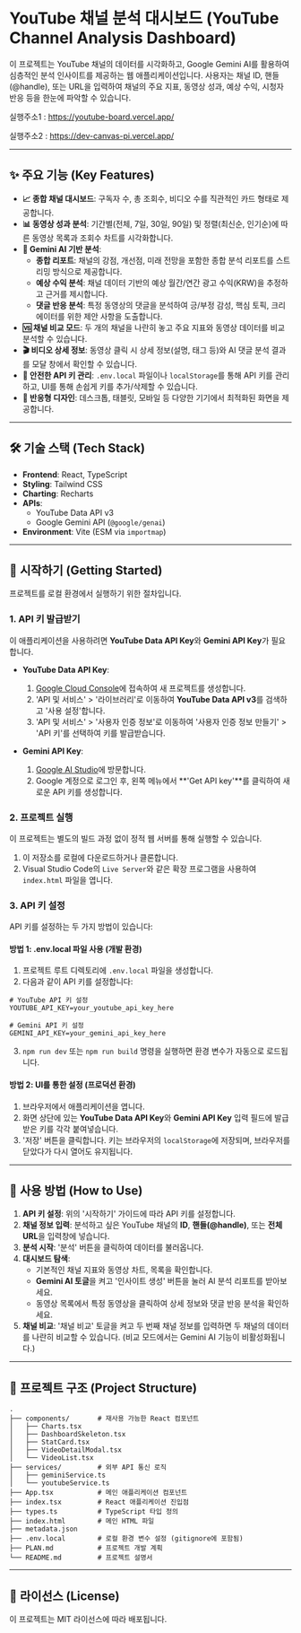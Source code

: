 # YouTube 채널 분석 대시보드 (YouTube Channel Analysis Dashboard)

이 프로젝트는 YouTube 채널의 데이터를 시각화하고, Google Gemini AI를 활용하여 심층적인 분석 인사이트를 제공하는 웹 애플리케이션입니다. 사용자는 채널 ID, 핸들(@handle), 또는 URL을 입력하여 채널의 주요 지표, 동영상 성과, 예상 수익, 시청자 반응 등을 한눈에 파악할 수 있습니다.

실행주소1 : https://youtube-board.vercel.app/

실행주소2 : https://dev-canvas-pi.vercel.app/


---

## ✨ 주요 기능 (Key Features)

*   **📈 종합 채널 대시보드**: 구독자 수, 총 조회수, 비디오 수를 직관적인 카드 형태로 제공합니다.
*   **📊 동영상 성과 분석**: 기간별(전체, 7일, 30일, 90일) 및 정렬(최신순, 인기순)에 따른 동영상 목록과 조회수 차트를 시각화합니다.
*   **🤖 Gemini AI 기반 분석**:
    *   **종합 리포트**: 채널의 강점, 개선점, 미래 전망을 포함한 종합 분석 리포트를 스트리밍 방식으로 제공합니다.
    *   **예상 수익 분석**: 채널 데이터 기반의 예상 월간/연간 광고 수익(KRW)을 추정하고 근거를 제시합니다.
    *   **댓글 반응 분석**: 특정 동영상의 댓글을 분석하여 긍/부정 감성, 핵심 토픽, 크리에이터를 위한 제안 사항을 도출합니다.
*   **🆚 채널 비교 모드**: 두 개의 채널을 나란히 놓고 주요 지표와 동영상 데이터를 비교 분석할 수 있습니다.
*   **🎬 비디오 상세 정보**: 동영상 클릭 시 상세 정보(설명, 태그 등)와 AI 댓글 분석 결과를 모달 창에서 확인할 수 있습니다.
*   **🔑 안전한 API 키 관리**: `.env.local` 파일이나 `localStorage`를 통해 API 키를 관리하고, UI를 통해 손쉽게 키를 추가/삭제할 수 있습니다.
*   **📱 반응형 디자인**: 데스크톱, 태블릿, 모바일 등 다양한 기기에서 최적화된 화면을 제공합니다.

---

## 🛠️ 기술 스택 (Tech Stack)

*   **Frontend**: React, TypeScript
*   **Styling**: Tailwind CSS
*   **Charting**: Recharts
*   **APIs**:
    *   YouTube Data API v3
    *   Google Gemini API (`@google/genai`)
*   **Environment**: Vite (ESM via `importmap`)

---

## 🚀 시작하기 (Getting Started)

프로젝트를 로컬 환경에서 실행하기 위한 절차입니다.

### 1. API 키 발급받기

이 애플리케이션을 사용하려면 **YouTube Data API Key**와 **Gemini API Key**가 필요합니다.

*   **YouTube Data API Key**:
    1.  [Google Cloud Console](https://console.cloud.google.com/)에 접속하여 새 프로젝트를 생성합니다.
    2.  'API 및 서비스' > '라이브러리'로 이동하여 **YouTube Data API v3**를 검색하고 '사용 설정'합니다.
    3.  'API 및 서비스' > '사용자 인증 정보'로 이동하여 '사용자 인증 정보 만들기' > 'API 키'를 선택하여 키를 발급받습니다.

*   **Gemini API Key**:
    1.  [Google AI Studio](https://aistudio.google.com/)에 방문합니다.
    2.  Google 계정으로 로그인 후, 왼쪽 메뉴에서 **'Get API key'**를 클릭하여 새로운 API 키를 생성합니다.

### 2. 프로젝트 실행

이 프로젝트는 별도의 빌드 과정 없이 정적 웹 서버를 통해 실행할 수 있습니다.

1.  이 저장소를 로컬에 다운로드하거나 클론합니다.
2.  Visual Studio Code의 `Live Server`와 같은 확장 프로그램을 사용하여 `index.html` 파일을 엽니다.

### 3. API 키 설정

API 키를 설정하는 두 가지 방법이 있습니다:

#### 방법 1: .env.local 파일 사용 (개발 환경)

1. 프로젝트 루트 디렉토리에 `.env.local` 파일을 생성합니다.
2. 다음과 같이 API 키를 설정합니다:
```
# YouTube API 키 설정
YOUTUBE_API_KEY=your_youtube_api_key_here

# Gemini API 키 설정
GEMINI_API_KEY=your_gemini_api_key_here
```
3. `npm run dev` 또는 `npm run build` 명령을 실행하면 환경 변수가 자동으로 로드됩니다.

#### 방법 2: UI를 통한 설정 (프로덕션 환경)

1.  브라우저에서 애플리케이션을 엽니다.
2.  화면 상단에 있는 **YouTube Data API Key**와 **Gemini API Key** 입력 필드에 발급받은 키를 각각 붙여넣습니다.
3.  '저장' 버튼을 클릭합니다. 키는 브라우저의 `localStorage`에 저장되며, 브라우저를 닫았다가 다시 열어도 유지됩니다.

---

## 📖 사용 방법 (How to Use)

1.  **API 키 설정**: 위의 '시작하기' 가이드에 따라 API 키를 설정합니다.
2.  **채널 정보 입력**: 분석하고 싶은 YouTube 채널의 **ID**, **핸들(@handle)**, 또는 **전체 URL**을 입력창에 넣습니다.
3.  **분석 시작**: '분석' 버튼을 클릭하여 데이터를 불러옵니다.
4.  **대시보드 탐색**:
    *   기본적인 채널 지표와 동영상 차트, 목록을 확인합니다.
    *   **Gemini AI 토글**을 켜고 '인사이트 생성' 버튼을 눌러 AI 분석 리포트를 받아보세요.
    *   동영상 목록에서 특정 동영상을 클릭하여 상세 정보와 댓글 반응 분석을 확인하세요.
5.  **채널 비교**: '채널 비교' 토글을 켜고 두 번째 채널 정보를 입력하면 두 채널의 데이터를 나란히 비교할 수 있습니다. (비교 모드에서는 Gemini AI 기능이 비활성화됩니다.)

---

## 📂 프로젝트 구조 (Project Structure)

```
.
├── components/       # 재사용 가능한 React 컴포넌트
│   ├── Charts.tsx
│   ├── DashboardSkeleton.tsx
│   ├── StatCard.tsx
│   ├── VideoDetailModal.tsx
│   └── VideoList.tsx
├── services/         # 외부 API 통신 로직
│   ├── geminiService.ts
│   └── youtubeService.ts
├── App.tsx           # 메인 애플리케이션 컴포넌트
├── index.tsx         # React 애플리케이션 진입점
├── types.ts          # TypeScript 타입 정의
├── index.html        # 메인 HTML 파일
├── metadata.json
├── .env.local        # 로컬 환경 변수 설정 (gitignore에 포함됨)
├── PLAN.md           # 프로젝트 개발 계획
└── README.md         # 프로젝트 설명서
```

---

## 📄 라이선스 (License)

이 프로젝트는 MIT 라이선스에 따라 배포됩니다.

